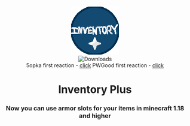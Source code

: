 <div align='center'>  

![Mod icon](src/main/resources/assets/invplus/icon.png)  
![Downloads](https://img.shields.io/github/downloads/FurnyGo/Inventory-Plus/total?color=red&logo=github&style=for-the-badge)  
5opka first reaction - [click](https://clips.twitch.tv/IgnorantSparklyCougarTBCheesePull-MnrpetdYk_3p2llg)
PWGood first reaction - [click](https://clips.twitch.tv/AliveMotionlessSageNotLikeThis-DZvB80pcFTShOxqc)
<h1>Inventory Plus</h1>
<h3>Now you can use armor slots for your items in minecraft 1.18 and higher</h3>
</div>
